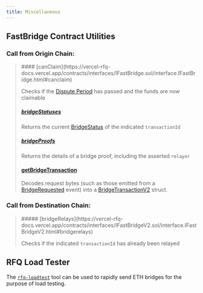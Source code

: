 ```yaml
---
title: Miscellaneous
---
```


<!-- Reference Links -->
[relay]: https://vercel-rfq-docs.vercel.app/contracts/interfaces/IFastBridgeV2.sol/interface.IFastBridgeV2.html#relay
[prove]: https://vercel-rfq-docs.vercel.app/contracts/interfaces/IFastBridgeV2.sol/interface.IFastBridgeV2.html#prove
[dispute]: https://vercel-rfq-docs.vercel.app/contracts/interfaces/IFastBridge.sol/interface.IFastBridge.html#dispute
[claim]: https://vercel-rfq-docs.vercel.app/contracts/interfaces/IFastBridgeV2.sol/interface.IFastBridgeV2.html#claim
[cancel]: https://vercel-rfq-docs.vercel.app/contracts/interfaces/IFastBridgeV2.sol/interface.IFastBridgeV2.html#cancel
[proof]: https://vercel-rfq-docs.vercel.app/contracts/interfaces/IFastBridgeV2.sol/interface.IFastBridgeV2.html#bridgetxdetails
[BridgeRequested]: https://vercel-rfq-docs.vercel.app/contracts/interfaces/IFastBridge.sol/interface.IFastBridge.html#bridgerequested
[BridgeTransactionV2]: https://vercel-rfq-docs.vercel.app/contracts/interfaces/IFastBridgeV2.sol/interface.IFastBridgeV2.html#bridgetransactionv2
[BridgeRelayed]: https://vercel-rfq-docs.vercel.app/contracts/interfaces/IFastBridge.sol/interface.IFastBridge.html#bridgerelayed
[BridgeProofProvided]: https://vercel-rfq-docs.vercel.app/contracts/interfaces/IFastBridge.sol/interface.IFastBridge.html#bridgeproofprovided
[Cancel Delay]: https://vercel-rfq-docs.vercel.app/contracts/FastBridgeV2.sol/contract.FastBridgeV2.html#refund_delay

[Quoter API]: /docs/RFQ/Quoting/Quoter%20API/
[Dispute Period]: /docs/RFQ/Security/#dispute-period
[Quoting]: /docs/RFQ/Quoting
[Bridging]: /docs/RFQ/Bridging
[Relaying]: /docs/RFQ/Relaying
[Proving]: /docs/RFQ/Proving
[Claiming]: /docs/RFQ/Claiming
[Canceling]: /docs/RFQ/Canceling
[Security]: /docs/RFQ/Security

[User]: /docs/RFQ/#entities
[Quoter]: /docs/RFQ/#entities
[Prover]: /docs/RFQ/#entities
[Relayer]: /docs/RFQ/#entities
[Guard]: /docs/RFQ/#entities
[Canceler]: /docs/RFQ/#entities

## FastBridge Contract Utilities


### Call from Origin Chain:
<blockquote>
#### [canClaim](https://vercel-rfq-docs.vercel.app/contracts/interfaces/IFastBridge.sol/interface.IFastBridge.html#canclaim)

Checks if the [Dispute Period] has passed and the funds are now claimable

##### [bridgeStatuses](https://vercel-rfq-docs.vercel.app/contracts/interfaces/IFastBridgeV2.sol/interface.IFastBridgeV2.html#bridgestatuses)

Returns the current [BridgeStatus](https://vercel-rfq-docs.vercel.app/contracts/interfaces/IFastBridgeV2.sol/interface.IFastBridgeV2.html#bridgestatus) of the indicated `transactionId`

##### [bridgeProofs](https://vercel-rfq-docs.vercel.app/contracts/interfaces/IFastBridgeV2.sol/interface.IFastBridgeV2.html#bridgeproofs)

Returns the details of a bridge proof, including the asserted `relayer`

#### [getBridgeTransaction](https://vercel-rfq-docs.vercel.app/contracts/interfaces/IFastBridgeV2.sol/interface.IFastBridgeV2.html#getbridgetransactionv2)

Decodes request bytes (such as those emitted from a [BridgeRequested] event) into a [BridgeTransactionV2] struct.
</blockquote>

### Call from Destination Chain:
<blockquote>
##### [bridgeRelays](https://vercel-rfq-docs.vercel.app/contracts/interfaces/IFastBridgeV2.sol/interface.IFastBridgeV2.html#bridgerelays)

Checks if the indicated `transactionId` has already been relayed
</blockquote>

## RFQ Load Tester

The [`rfq-loadtest`](https://github.com/synapsecns/sanguine/tree/master/packages/rfq-loadtest) tool can be used to rapidly send ETH bridges for the purpose of load testing.